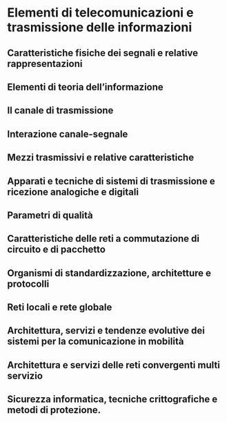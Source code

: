 # Elementi di telecomunicazioni e trasmissione delle informazioni

## Caratteristiche fisiche dei segnali e relative rappresentazioni

## Elementi di teoria dell’informazione

## Il canale di trasmissione

## Interazione canale-segnale

## Mezzi trasmissivi e relative caratteristiche

## Apparati e tecniche di sistemi di trasmissione e ricezione analogiche e digitali

## Parametri di qualità

## Caratteristiche delle reti a commutazione di circuito e di pacchetto

## Organismi di standardizzazione, architetture e protocolli

## Reti locali e rete globale

## Architettura, servizi e tendenze evolutive dei sistemi per la comunicazione in mobilità

## Architettura e servizi delle reti convergenti multi servizio

## Sicurezza informatica, tecniche crittografiche e metodi di protezione.